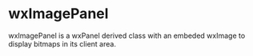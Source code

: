 # wxImagePanel
wxImagePanel is a wxPanel derived class with an embeded wxImage to display bitmaps in its client area.
